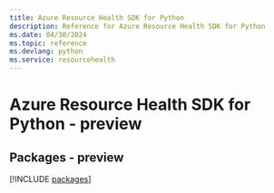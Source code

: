 ```yaml
---
title: Azure Resource Health SDK for Python
description: Reference for Azure Resource Health SDK for Python
ms.date: 04/30/2024
ms.topic: reference
ms.devlang: python
ms.service: resourcehealth
---
```

# Azure Resource Health SDK for Python - preview
## Packages - preview
[!INCLUDE [packages](resource-health-index.md)]
